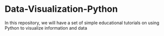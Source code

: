 # Data-Visualization-Python
In this repository, we will have a set of simple educational tutorials on using Python to visualize information and data
